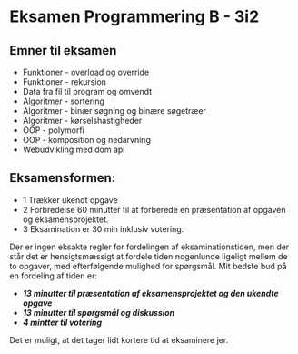 # Eksamen Programmering B - 3i2

## Emner til eksamen
- Funktioner - overload og override
- Funktioner - rekursion
- Data fra fil til program og omvendt
- Algoritmer - sortering
- Algoritmer - binær søgning og binære søgetræer
- Algoritmer - kørselshastigheder
- OOP - polymorfi
- OOP - komposition og nedarvning
- Webudvikling med dom api

## Eksamensformen:
- 1 Trækker ukendt opgave
- 2 Forbredelse 60 minutter til at forberede en præsentation af opgaven og eksamensprojektet.
- 3 Eksamination er 30 min inklusiv votering. 

Der er ingen eksakte regler for fordelingen af eksaminationstiden, men der står det er hensigtsmæssigt at fordele tiden nogenlunde ligeligt mellem de to opgaver, med efterfølgende mulighed for spørgsmål.
Mit bedste bud på en fordeling af tiden er:
- ***13 minutter til præsentation af eksamensprojektet og den ukendte opgave***
- ***13 minutter til spørgsmål og diskussion***
- ***4 mintter til votering***

Det er muligt, at det tager lidt kortere tid at eksaminere jer.
